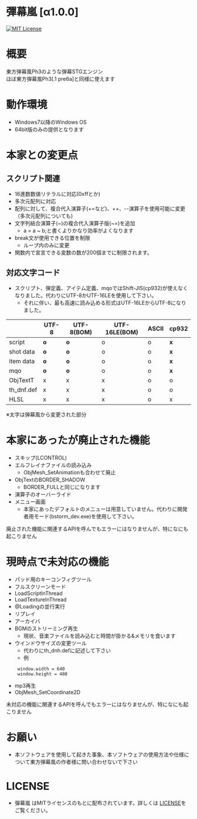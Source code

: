 彈幕嵐 [α1.0.0]
===

[![MIT License](http://img.shields.io/badge/license-MIT-blue.svg?style=flat)](./LICENSE)

# 概要
東方弾幕風Ph3のような弾幕STGエンジン  
ほぼ東方弾幕風Ph3[.1 pre6a]と同様に使えます

# 動作環境
 * Windows7以降のWindows OS
 * 64bit版のみの提供となります

# 本家との変更点
## スクリプト関連
 * 16進数数値リテラルに対応(0xffとか)
 * 多次元配列に対応
 * 配列に対して、複合代入演算子(+=など)、++、--演算子を使用可能に変更（多次元配列についても)
 * 文字列結合演算子(\~)の複合代入演算子版(\~=)を追加
    * a = a ~ b;と書くよりかなり効率がよくなります
 * break文が使用できる位置を制限
    * ループ内のみに変更
 * 関数内で宣言できる変数の数が200個までに制限されます。

## 対応文字コード

* スクリプト、弾定義、アイテム定義、mqoではShift-JIS(cp932)が使えなくなりました。代わりにUTF-8かUTF-16LEを使用して下さい。
    * それに伴い、最も高速に読み込める形式はUTF-16LEからUTF-8になりました。

 | | UTF-8 | UTF-8(BOM) | UTF-16LE(BOM) | ASCII | cp932 |
 |-| - | - | - | - | - |
 | script | **o** | **o** | o | o | **x** |
 | shot data | **o** | **o** | o | o | **x** |
 | item data  | **o** | **o** | o | o | **x** |
 | mqo | **o** | **o** | o | o | **x** |
 | ObjTextT | x | x | x | o | o |
 | th_dnf.def | x | x | x | o | o |
 | HLSL | x | x | x | o | x |

※太字は弾幕風から変更された部分

# 本家にあったが廃止された機能
 * スキップ(LCONTROL)
 * エルフレイナファイルの読み込み
    * ObjMesh_SetAnimationも合わせて廃止
 * ObjTextのBORDER_SHADOW
    * BORDER_FULLと同じになります
 * 演算子のオーバーライド
* メニュー画面
    * 本家にあったデフォルトのメニューは用意していません。代わりに開発者用モード(bstorm_dev.exe)を使用して下さい。

廃止された機能に関連するAPIを呼んでもエラーにはなりませんが、特になにも起こりません

# 現時点で未対応の機能
 * パッド用のキーコンフィグツール
 * フルスクリーンモード
 * LoadScriptInThread
 * LoadTextureInThread
 * @Loadingの並行実行
 * リプレイ
 * アーカイバ
 * BGMのストリーミング再生
    * 現状、音楽ファイルを読み込むと時間が掛かる&メモリを食います
 * ウインドウサイズの変更ツール
    * 代わりにth_dnh.defに記述して下さい
    * 例
    ```
     window.width = 640
     window.height = 480
    ```
 * mp3再生
 * ObjMesh_SetCoordinate2D

 未対応の機能に関連するAPIを呼んでもエラーにはなりませんが、特になにも起こりません

 # お願い
  * 本ソフトウェアを使用して起きた事象、本ソフトウェアの使用方法や仕様について東方弾幕風の作者様に問い合わせないで下さい

 # LICENSE
  * 彈幕嵐 はMITライセンスのもとに配布されています。詳しくは [LICENSE](./LICENSE)をご覧ください。

